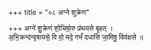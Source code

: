 +++
title = "०८ अग्ने शुक्रेण"

+++
अग्ने॑ शु॒क्रेण॑ शो॒चिषो॒रु प्र॑थयसे बृ॒हत् ।  
अ॒भि॒क्रन्द॑न्वृषायसे॒ वि वो॒ मदे॒ गर्भं॑ दधासि जा॒मिषु॒ विव॑क्षसे ॥